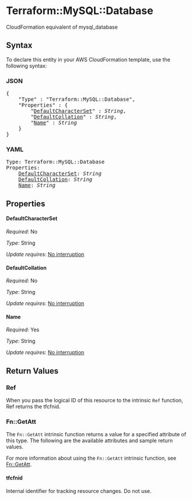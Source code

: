 # Terraform::MySQL::Database

CloudFormation equivalent of mysql_database

## Syntax

To declare this entity in your AWS CloudFormation template, use the following syntax:

### JSON

<pre>
{
    "Type" : "Terraform::MySQL::Database",
    "Properties" : {
        "<a href="#defaultcharacterset" title="DefaultCharacterSet">DefaultCharacterSet</a>" : <i>String</i>,
        "<a href="#defaultcollation" title="DefaultCollation">DefaultCollation</a>" : <i>String</i>,
        "<a href="#name" title="Name">Name</a>" : <i>String</i>
    }
}
</pre>

### YAML

<pre>
Type: Terraform::MySQL::Database
Properties:
    <a href="#defaultcharacterset" title="DefaultCharacterSet">DefaultCharacterSet</a>: <i>String</i>
    <a href="#defaultcollation" title="DefaultCollation">DefaultCollation</a>: <i>String</i>
    <a href="#name" title="Name">Name</a>: <i>String</i>
</pre>

## Properties

#### DefaultCharacterSet

_Required_: No

_Type_: String

_Update requires_: [No interruption](https://docs.aws.amazon.com/AWSCloudFormation/latest/UserGuide/using-cfn-updating-stacks-update-behaviors.html#update-no-interrupt)

#### DefaultCollation

_Required_: No

_Type_: String

_Update requires_: [No interruption](https://docs.aws.amazon.com/AWSCloudFormation/latest/UserGuide/using-cfn-updating-stacks-update-behaviors.html#update-no-interrupt)

#### Name

_Required_: Yes

_Type_: String

_Update requires_: [No interruption](https://docs.aws.amazon.com/AWSCloudFormation/latest/UserGuide/using-cfn-updating-stacks-update-behaviors.html#update-no-interrupt)

## Return Values

### Ref

When you pass the logical ID of this resource to the intrinsic `Ref` function, Ref returns the tfcfnid.

### Fn::GetAtt

The `Fn::GetAtt` intrinsic function returns a value for a specified attribute of this type. The following are the available attributes and sample return values.

For more information about using the `Fn::GetAtt` intrinsic function, see [Fn::GetAtt](https://docs.aws.amazon.com/AWSCloudFormation/latest/UserGuide/intrinsic-function-reference-getatt.html).

#### tfcfnid

Internal identifier for tracking resource changes. Do not use.


